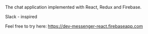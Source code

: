 The chat application implemented with React, Redux and Firebase.

Slack - inspired

Feel free to try here: https://dev-messenger-react.firebaseapp.com
